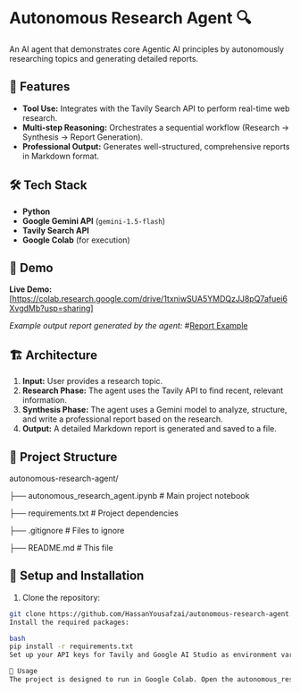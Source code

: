 # Autonomous Research Agent 🔍

An AI agent that demonstrates core Agentic AI principles by autonomously researching topics and generating detailed reports.

## 🚀 Features

- **Tool Use:** Integrates with the Tavily Search API to perform real-time web research.
- **Multi-step Reasoning:** Orchestrates a sequential workflow (Research -> Synthesis -> Report Generation).
- **Professional Output:** Generates well-structured, comprehensive reports in Markdown format.

## 🛠️ Tech Stack

- **Python**
- **Google Gemini API** (`gemini-1.5-flash`)
- **Tavily Search API**
- **Google Colab** (for execution)

## 📸 Demo

**Live Demo:** [https://colab.research.google.com/drive/1txniwSUA5YMDQzJJ8pQ7afuei6XvgdMb?usp=sharing]

*Example output report generated by the agent:*
#[Report Example](assets/report_snapshot.PNG)

## 🏗️ Architecture

1.  **Input:** User provides a research topic.
2.  **Research Phase:** The agent uses the Tavily API to find recent, relevant information.
3.  **Synthesis Phase:** The agent uses a Gemini model to analyze, structure, and write a professional report based on the research.
4.  **Output:** A detailed Markdown report is generated and saved to a file.

## 📁 Project Structure
autonomous-research-agent/

├── autonomous_research_agent.ipynb # Main project notebook

├── requirements.txt # Project dependencies

├── .gitignore # Files to ignore

├── README.md # This file


## 🔧 Setup and Installation

1. Clone the repository:
```bash
git clone https://github.com/HassanYousafzai/autonomous-research-agent.git
Install the required packages:

bash
pip install -r requirements.txt
Set up your API keys for Tavily and Google AI Studio as environment variables.

🚦 Usage
The project is designed to run in Google Colab. Open the autonomous_research_agent.ipynb notebook in Colab, add your API keys using the secrets manager, and run all cells.

